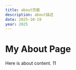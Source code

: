 ```yaml
---
title: about页面
description: about描述
date: 2025-10-19
year: 2025
---
```


# My About Page

Here is about content. 11
